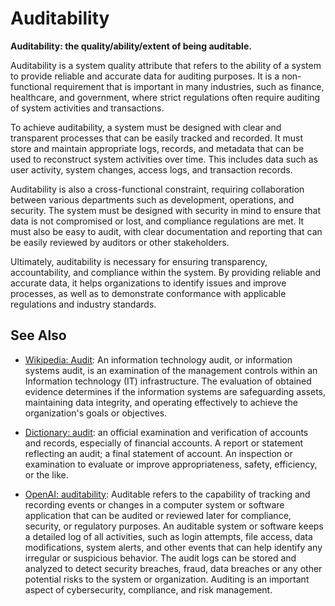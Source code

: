 # Auditability

**Auditability: the quality/ability/extent of being auditable.**

<span data-chatgpt-prompt="explain auditability (system quality attribute, cross-functional constraint, non-functional requirement\)">

Auditability is a system quality attribute that refers to the ability of a system to provide reliable and accurate data for auditing purposes. It is a non-functional requirement that is important in many industries, such as finance, healthcare, and government, where strict regulations often require auditing of system activities and transactions.

To achieve auditability, a system must be designed with clear and transparent processes that can be easily tracked and recorded. It must store and maintain appropriate logs, records, and metadata that can be used to reconstruct system activities over time. This includes data such as user activity, system changes, access logs, and transaction records. 

Auditability is also a cross-functional constraint, requiring collaboration between various departments such as development, operations, and security. The system must be designed with security in mind to ensure that data is not compromised or lost, and compliance regulations are met. It must also be easy to audit, with clear documentation and reporting that can be easily reviewed by auditors or other stakeholders.

Ultimately, auditability is necessary for ensuring transparency, accountability, and compliance within the system. By providing reliable and accurate data, it helps organizations to identify issues and improve processes, as well as to demonstrate conformance with applicable regulations and industry standards.

</span>

## See Also

* [Wikipedia: Audit](https://wikipedia.org/wiki/Audit): An information technology audit, or information systems audit, is an examination of the management controls within an Information technology (IT) infrastructure. The evaluation of obtained evidence determines if the information systems are safeguarding assets, maintaining data integrity, and operating effectively to achieve the organization's goals or objectives.

* [Dictionary: audit](https://www.dictionary.com/browse/audit): an official examination and verification of accounts and records, especially of financial accounts. A report or statement reflecting an audit; a final statement of account. An inspection or examination to evaluate or improve appropriateness, safety, efficiency, or the like.

* [OpenAI: auditability](https:://openai.com): <span data-chatgpt-prompt="define auditability (computers and software)">Auditable refers to the capability of tracking and recording events or changes in a computer system or software application that can be audited or reviewed later for compliance, security, or regulatory purposes. An auditable system or software keeps a detailed log of all activities, such as login attempts, file access, data modifications, system alerts, and other events that can help identify any irregular or suspicious behavior. The audit logs can be stored and analyzed to detect security breaches, fraud, data breaches or any other potential risks to the system or organization. Auditing is an important aspect of cybersecurity, compliance, and risk management.</span>
